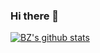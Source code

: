 ### Hi there 👋

[![BZ's github stats](https://github-readme-stats.vercel.app/api?username=bz-dev&show_icons=true&title_color=fff&icon_color=79ff97&text_color=9f9f9f&bg_color=151515)](https://github.com/bz-dev)

